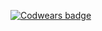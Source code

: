 [![Codwears badge](https://www.codewars.com/users/ElenaWebDev984/badges/large)](https://www.codewars.com/users/ElenaWebDev)
